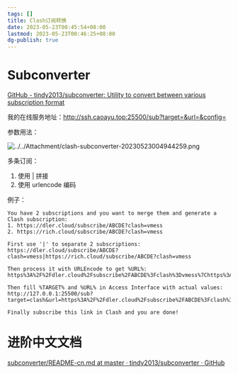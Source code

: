 ```yaml
---
tags: []
title: Clash订阅转换
date: 2023-05-23T00:45:54+08:00
lastmod: 2023-05-23T00:46:25+08:00
dg-publish: true
---
```


# Subconverter

[GitHub - tindy2013/subconverter: Utility to convert between various subscription format](https://github.com/tindy2013/subconverter)

我的在线服务地址：http://ssh.caoayu.top:25500/sub?target=&url=&config=

参数用法：

![../../Attachment/clash-subconverter-20230523004944259.png](/img/user/Attachment/clash-subconverter-20230523004944259.png)

多条订阅：
1. 使用 | 拼接
2. 使用 urlencode 编码

例子：

```
You have 2 subscriptions and you want to merge them and generate a Clash subscription:
1. https://dler.cloud/subscribe/ABCDE?clash=vmess
2. https://rich.cloud/subscribe/ABCDE?clash=vmess

First use '|' to separate 2 subscriptions:
https://dler.cloud/subscribe/ABCDE?clash=vmess|https://rich.cloud/subscribe/ABCDE?clash=vmess

Then process it with URLEncode to get %URL%:
https%3A%2F%2Fdler.cloud%2Fsubscribe%2FABCDE%3Fclash%3Dvmess%7Chttps%3A%2F%2Frich.cloud%2Fsubscribe%2FABCDE%3Fclash%3Dvmess

Then fill %TARGET% and %URL% in Access Interface with actual values:
http://127.0.0.1:25500/sub?target=clash&url=https%3A%2F%2Fdler.cloud%2Fsubscribe%2FABCDE%3Fclash%3Dvmess%7Chttps%3A%2F%2Frich.cloud%2Fsubscribe%2FABCDE%3Fclash%3Dvmess

Finally subscribe this link in Clash and you are done!
```

# 进阶中文文档

[subconverter/README-cn.md at master · tindy2013/subconverter · GitHub](https://github.com/tindy2013/subconverter/blob/master/README-cn.md#%E8%BF%9B%E9%98%B6%E7%94%A8%E6%B3%95)


